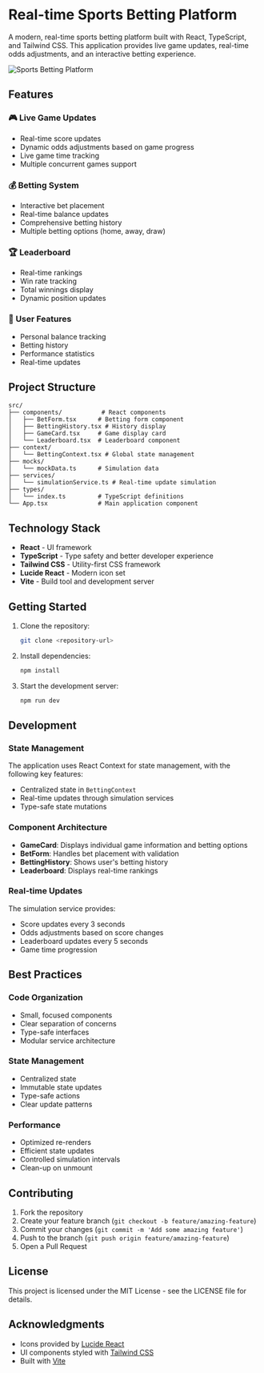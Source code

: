 # Real-time Sports Betting Platform

A modern, real-time sports betting platform built with React, TypeScript, and Tailwind CSS. This application provides live game updates, real-time odds adjustments, and an interactive betting experience.

![Sports Betting Platform](https://images.unsplash.com/photo-1518133910546-b6c2fb7d79e3?auto=format&fit=crop&q=80&w=2000)

## Features

### 🎮 Live Game Updates
- Real-time score updates
- Dynamic odds adjustments based on game progress
- Live game time tracking
- Multiple concurrent games support

### 💰 Betting System
- Interactive bet placement
- Real-time balance updates
- Comprehensive betting history
- Multiple betting options (home, away, draw)

### 🏆 Leaderboard
- Real-time rankings
- Win rate tracking
- Total winnings display
- Dynamic position updates

### 👤 User Features
- Personal balance tracking
- Betting history
- Performance statistics
- Real-time updates

## Project Structure

```
src/
├── components/           # React components
│   ├── BetForm.tsx      # Betting form component
│   ├── BettingHistory.tsx # History display
│   ├── GameCard.tsx     # Game display card
│   └── Leaderboard.tsx  # Leaderboard component
├── context/
│   └── BettingContext.tsx # Global state management
├── mocks/
│   └── mockData.ts      # Simulation data
├── services/
│   └── simulationService.ts # Real-time update simulation
├── types/
│   └── index.ts         # TypeScript definitions
└── App.tsx              # Main application component
```

## Technology Stack

- **React** - UI framework
- **TypeScript** - Type safety and better developer experience
- **Tailwind CSS** - Utility-first CSS framework
- **Lucide React** - Modern icon set
- **Vite** - Build tool and development server

## Getting Started

1. Clone the repository:
   ```bash
   git clone <repository-url>
   ```

2. Install dependencies:
   ```bash
   npm install
   ```

3. Start the development server:
   ```bash
   npm run dev
   ```

## Development

### State Management
The application uses React Context for state management, with the following key features:
- Centralized state in `BettingContext`
- Real-time updates through simulation services
- Type-safe state mutations

### Component Architecture
- **GameCard**: Displays individual game information and betting options
- **BetForm**: Handles bet placement with validation
- **BettingHistory**: Shows user's betting history
- **Leaderboard**: Displays real-time rankings

### Real-time Updates
The simulation service provides:
- Score updates every 3 seconds
- Odds adjustments based on score changes
- Leaderboard updates every 5 seconds
- Game time progression

## Best Practices

### Code Organization
- Small, focused components
- Clear separation of concerns
- Type-safe interfaces
- Modular service architecture

### State Management
- Centralized state
- Immutable state updates
- Type-safe actions
- Clear update patterns

### Performance
- Optimized re-renders
- Efficient state updates
- Controlled simulation intervals
- Clean-up on unmount

## Contributing

1. Fork the repository
2. Create your feature branch (`git checkout -b feature/amazing-feature`)
3. Commit your changes (`git commit -m 'Add some amazing feature'`)
4. Push to the branch (`git push origin feature/amazing-feature`)
5. Open a Pull Request

## License

This project is licensed under the MIT License - see the LICENSE file for details.

## Acknowledgments

- Icons provided by [Lucide React](https://lucide.dev)
- UI components styled with [Tailwind CSS](https://tailwindcss.com)
- Built with [Vite](https://vitejs.dev)